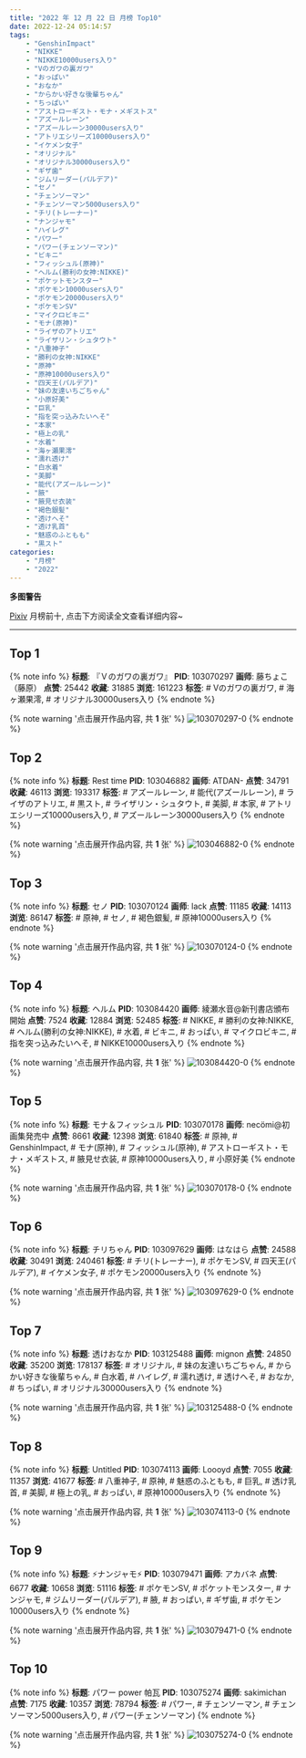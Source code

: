```yaml
---
title: "2022 年 12 月 22 日 月榜 Top10"
date: 2022-12-24 05:14:57
tags:
    - "GenshinImpact"
    - "NIKKE"
    - "NIKKE10000users入り"
    - "Vのガワの裏ガワ"
    - "おっぱい"
    - "おなか"
    - "からかい好きな後輩ちゃん"
    - "ちっぱい"
    - "アストローギスト・モナ・メギストス"
    - "アズールレーン"
    - "アズールレーン30000users入り"
    - "アトリエシリーズ10000users入り"
    - "イケメン女子"
    - "オリジナル"
    - "オリジナル30000users入り"
    - "ギザ歯"
    - "ジムリーダー(パルデア)"
    - "セノ"
    - "チェンソーマン"
    - "チェンソーマン5000users入り"
    - "チリ(トレーナー)"
    - "ナンジャモ"
    - "ハイレグ"
    - "パワー"
    - "パワー(チェンソーマン)"
    - "ビキニ"
    - "フィッシュル(原神)"
    - "ヘルム(勝利の女神:NIKKE)"
    - "ポケットモンスター"
    - "ポケモン10000users入り"
    - "ポケモン20000users入り"
    - "ポケモンSV"
    - "マイクロビキニ"
    - "モナ(原神)"
    - "ライザのアトリエ"
    - "ライザリン・シュタウト"
    - "八重神子"
    - "勝利の女神:NIKKE"
    - "原神"
    - "原神10000users入り"
    - "四天王(パルデア)"
    - "妹の友達いちごちゃん"
    - "小原好美"
    - "巨乳"
    - "指を突っ込みたいへそ"
    - "本家"
    - "極上の乳"
    - "水着"
    - "海ヶ瀬果澪"
    - "濡れ透け"
    - "白水着"
    - "美脚"
    - "能代(アズールレーン)"
    - "腋"
    - "腋見せ衣装"
    - "褐色銀髪"
    - "透けへそ"
    - "透け乳首"
    - "魅惑のふともも"
    - "黒スト"
categories:
    - "月榜"
    - "2022"
---
```


<i class="fa fa-triangle-exclamation"></i>**多图警告**<i class="fa fa-triangle-exclamation"></i>

[Pixiv](https://www.pixiv.net/) 月榜前十, 点击下方阅读全文查看详细内容~

<!-- more -->

---

## Top 1

{% note info %}
**标题**: 『Ｖのガワの裏ガワ』
**PID**: 103070297 **画师**: 藤ちょこ（藤原）
**点赞**: 25442 **收藏**: 31885 **浏览**: 161223
**标签**: # Vのガワの裏ガワ, # 海ヶ瀬果澪, # オリジナル30000users入り
{% endnote %}

{% note warning '点击展开作品内容, 共 **1** 张' %}
![103070297-0](https://i.pixiv.re/img-original/img/2022/11/25/00/00/41/103070297_p0.png)
{% endnote %}

## Top 2

{% note info %}
**标题**: Rest time
**PID**: 103046882 **画师**: ATDAN-
**点赞**: 34791 **收藏**: 46113 **浏览**: 193317
**标签**: # アズールレーン, # 能代(アズールレーン), # ライザのアトリエ, # 黒スト, # ライザリン・シュタウト, # 美脚, # 本家, # アトリエシリーズ10000users入り, # アズールレーン30000users入り
{% endnote %}

{% note warning '点击展开作品内容, 共 **1** 张' %}
![103046882-0](https://i.pixiv.re/img-original/img/2022/11/24/01/49/54/103046882_p0.jpg)
{% endnote %}

## Top 3

{% note info %}
**标题**: セノ
**PID**: 103070124 **画师**: lack
**点赞**: 11185 **收藏**: 14113 **浏览**: 86147
**标签**: # 原神, # セノ, # 褐色銀髪, # 原神10000users入り
{% endnote %}

{% note warning '点击展开作品内容, 共 **1** 张' %}
![103070124-0](https://i.pixiv.re/img-original/img/2022/11/25/00/00/07/103070124_p0.png)
{% endnote %}

## Top 4

{% note info %}
**标题**: ヘルム
**PID**: 103084420 **画师**: 綾瀬水音@新刊書店頒布開始
**点赞**: 7524 **收藏**: 12884 **浏览**: 52485
**标签**: # NIKKE, # 勝利の女神:NIKKE, # ヘルム(勝利の女神:NIKKE), # 水着, # ビキニ, # おっぱい, # マイクロビキニ, # 指を突っ込みたいへそ, # NIKKE10000users入り
{% endnote %}

{% note warning '点击展开作品内容, 共 **1** 张' %}
![103084420-0](https://i.pixiv.re/img-original/img/2022/11/25/17/30/01/103084420_p0.jpg)
{% endnote %}

## Top 5

{% note info %}
**标题**: モナ＆フィッシュル
**PID**: 103070178 **画师**: necömi@初画集発売中
**点赞**: 8661 **收藏**: 12398 **浏览**: 61840
**标签**: # 原神, # GenshinImpact, # モナ(原神), # フィッシュル(原神), # アストローギスト・モナ・メギストス, # 腋見せ衣装, # 原神10000users入り, # 小原好美
{% endnote %}

{% note warning '点击展开作品内容, 共 **1** 张' %}
![103070178-0](https://i.pixiv.re/img-original/img/2022/11/25/00/00/12/103070178_p0.png)
{% endnote %}

## Top 6

{% note info %}
**标题**: チリちゃん
**PID**: 103097629 **画师**: はなはら
**点赞**: 24588 **收藏**: 30491 **浏览**: 240461
**标签**: # チリ(トレーナー), # ポケモンSV, # 四天王(パルデア), # イケメン女子, # ポケモン20000users入り
{% endnote %}

{% note warning '点击展开作品内容, 共 **1** 张' %}
![103097629-0](https://i.pixiv.re/img-original/img/2022/11/26/01/38/46/103097629_p0.jpg)
{% endnote %}

## Top 7

{% note info %}
**标题**: 透けおなか
**PID**: 103125488 **画师**: mignon
**点赞**: 24850 **收藏**: 35200 **浏览**: 178137
**标签**: # オリジナル, # 妹の友達いちごちゃん, # からかい好きな後輩ちゃん, # 白水着, # ハイレグ, # 濡れ透け, # 透けへそ, # おなか, # ちっぱい, # オリジナル30000users入り
{% endnote %}

{% note warning '点击展开作品内容, 共 **1** 张' %}
![103125488-0](https://i.pixiv.re/img-original/img/2022/11/27/00/40/06/103125488_p0.jpg)
{% endnote %}

## Top 8

{% note info %}
**标题**: Untitled
**PID**: 103074113 **画师**: Loooyd
**点赞**: 7055 **收藏**: 11357 **浏览**: 41677
**标签**: # 八重神子, # 原神, # 魅惑のふともも, # 巨乳, # 透け乳首, # 美脚, # 極上の乳, # おっぱい, # 原神10000users入り
{% endnote %}

{% note warning '点击展开作品内容, 共 **1** 张' %}
![103074113-0](https://i.pixiv.re/img-original/img/2022/11/25/03/18/19/103074113_p0.png)
{% endnote %}

## Top 9

{% note info %}
**标题**: ⚡️ナンジャモ⚡️
**PID**: 103079471 **画师**: アカバネ
**点赞**: 6677 **收藏**: 10658 **浏览**: 51116
**标签**: # ポケモンSV, # ポケットモンスター, # ナンジャモ, # ジムリーダー(パルデア), # 腋, # おっぱい, # ギザ歯, # ポケモン10000users入り
{% endnote %}

{% note warning '点击展开作品内容, 共 **1** 张' %}
![103079471-0](https://i.pixiv.re/img-original/img/2022/11/25/12/01/14/103079471_p0.jpg)
{% endnote %}

## Top 10

{% note info %}
**标题**: パワー power 帕瓦
**PID**: 103075274 **画师**: sakimichan
**点赞**: 7175 **收藏**: 10357 **浏览**: 78794
**标签**: # パワー, # チェンソーマン, # チェンソーマン5000users入り, # パワー(チェンソーマン)
{% endnote %}

{% note warning '点击展开作品内容, 共 **1** 张' %}
![103075274-0](https://i.pixiv.re/img-original/img/2022/11/25/05/28/30/103075274_p0.jpg)
{% endnote %}
